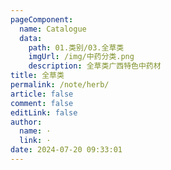 ```yaml
---
pageComponent: 
  name: Catalogue
  data: 
    path: 01.类别/03.全草类
    imgUrl: /img/中药分类.png
    description: 全草类广西特色中药材
title: 全草类
permalink: /note/herb/
article: false
comment: false
editLink: false
author: 
  name: ·
  link: ·
date: 2024-07-20 09:33:01
---
```

